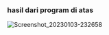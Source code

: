 <h3>hasil dari program di atas</h3>

![Screenshot_20230103-232658](https://user-images.githubusercontent.com/55177395/210399189-01ae177a-d7e8-44bf-962b-e8438626d9d5.jpg)
